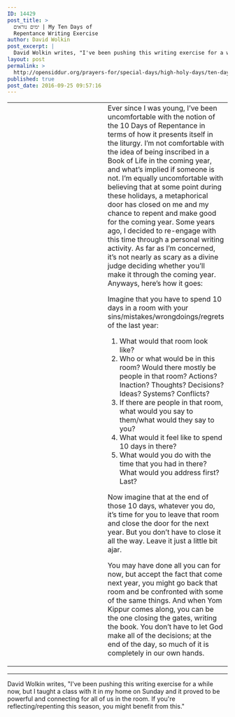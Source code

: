 ```yaml
---
ID: 14429
post_title: >
  ימים נוראים | My Ten Days of
  Repentance Writing Exercise
author: David Wolkin
post_excerpt: |
  David Wolkin writes, "I've been pushing this writing exercise for a while now, but I taught a class with it in my home on Sunday and it proved to be powerful and connecting for all of us in the room. If you're reflecting/repenting this season, you might benefit from this."
layout: post
permalink: >
  http://opensiddur.org/prayers-for/special-days/high-holy-days/ten-days-repentance-writing-exercise/
published: true
post_date: 2016-09-25 09:57:16
---
```

<table style="margin-left: auto; margin-right: auto;">
<tbody>
<tr>
<td style="vertical-align: top;" width="46%">

</td>

<td style="vertical-align: top;" width="53%">
<div class="english">
Ever since I was young, I’ve been uncomfortable with the notion of the 10 Days of Repentance in terms of how it presents itself in the liturgy. I’m not comfortable with the idea of being inscribed in a Book of Life in the coming year, and what’s implied if someone is not. I’m equally uncomfortable with believing that at some point during these holidays, a metaphorical door has closed on me and my chance to repent and make good for the coming year. Some years ago, I decided to re-engage with this time through a personal writing activity. As far as I’m concerned, it’s not nearly as scary as a divine judge deciding whether you’ll make it through the coming year. Anyways, here’s how it goes:

Imagine that you have to spend 10 days in a room with your sins/mistakes/wrongdoings/regrets of the last year:
<ol>
    <li>What would that room look like?</li>
    <li>Who or what would be in this room? Would there mostly be people in that room? Actions? Inaction? Thoughts? Decisions? Ideas? Systems? Conflicts?</li>
    <li>If there are people in that room, what would you say to them/what would they say to you?</li>
    <li>What would it feel like to spend 10 days in there?</li>
    <li>What would you do with the time that you had in there? What would you address first? Last?</li>
</ol>
Now imagine that at the end of those 10 days, whatever you do, it’s time for you to leave that room and close the door for the next year. But you don’t have to close it all the way. Leave it just a little bit ajar.

You may have done all you can for now, but accept the fact that come next year, you might go back that room and be confronted with some of the same things. And when Yom Kippur comes along, you can be the one closing the gates, writing the book. You don’t have to let God make all of the decisions; at the end of the day, so much of it is completely in our own hands.
</div></td>
</tr>
</tbody></table>

<hr />

David Wolkin writes, "I've been pushing this writing exercise for a while now, but I taught a class with it in my home on Sunday and it proved to be powerful and connecting for all of us in the room. If you're reflecting/repenting this season, you might benefit from this."
